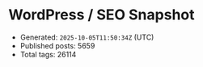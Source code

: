 # WordPress / SEO Snapshot

- Generated: `2025-10-05T11:50:34Z` (UTC)
- Published posts: 5659
- Total tags: 26114

